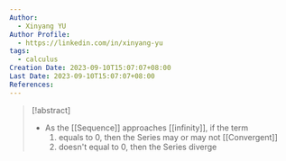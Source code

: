 ```yaml
---
Author:
  - Xinyang YU
Author Profile:
  - https://linkedin.com/in/xinyang-yu
tags:
  - calculus
Creation Date: 2023-09-10T15:07:07+08:00
Last Date: 2023-09-10T15:07:07+08:00
References:
---
```

>[!abstract]
>- As the [[Sequence]] approaches [[infinity]], if the term
>	1. equals to 0, then the Series may or may not [[Convergent]]
>	2. doesn't equal to 0, then the Series diverge 